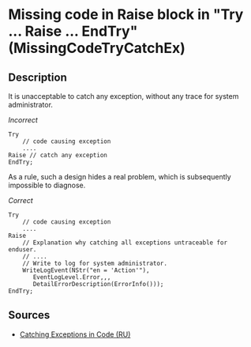 # Missing code in Raise block in "Try ... Raise ... EndTry" (MissingCodeTryCatchEx)

<!-- Блоки выше заполняются автоматически, не трогать -->
## Description

It is unacceptable to catch any exception, without any trace for system administrator.

*Incorrect*

```bsl
Try
    // code causing exception
    ....
Raise // catch any exception
EndTry;

```

As a rule, such a design hides a real problem, which is subsequently impossible to diagnose.

*Correct*

```bsl
Try
    // code causing exception
    ....
Raise
    // Explanation why catching all exceptions untraceable for enduser.
    // ....
    // Write to log for system administrator.
    WriteLogEvent(NStr("en = 'Action'"),
       EventLogLevel.Error,,,
       DetailErrorDescription(ErrorInfo()));
EndTry;
```

## Sources

* [Catching Exceptions in Code (RU)](https://its.1c.ru/db/v8std#content:499:hdoc)
